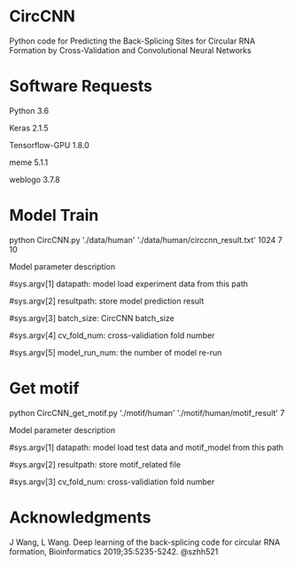 # CircCNN
Python code for Predicting the Back-Splicing Sites for Circular RNA Formation by Cross-Validation and Convolutional Neural Networks

# Software Requests
Python 3.6

Keras 2.1.5

Tensorflow-GPU 1.8.0

meme 5.1.1

weblogo 3.7.8

# Model Train
python CircCNN.py './data/human' './data/human/circcnn_result.txt' 1024 7 10

Model parameter description

#sys.argv[1] datapath: model load experiment data from this path

#sys.argv[2] resultpath: store model prediction result

#sys.argv[3] batch_size: CircCNN batch_size

#sys.argv[4] cv_fold_num: cross-validiation fold number

#sys.argv[5] model_run_num: the number of model re-run


# Get motif
python CircCNN_get_motif.py './motif/human' './motif/human/motif_result' 7

Model parameter description

#sys.argv[1] datapath: model load test data and motif_model from this path

#sys.argv[2] resultpath: store motif_related file

#sys.argv[3] cv_fold_num: cross-validiation fold number


# Acknowledgments
J Wang, L Wang. Deep learning of the back-splicing code for circular RNA formation, Bioinformatics 2019;35:5235-5242.
@szhh521
